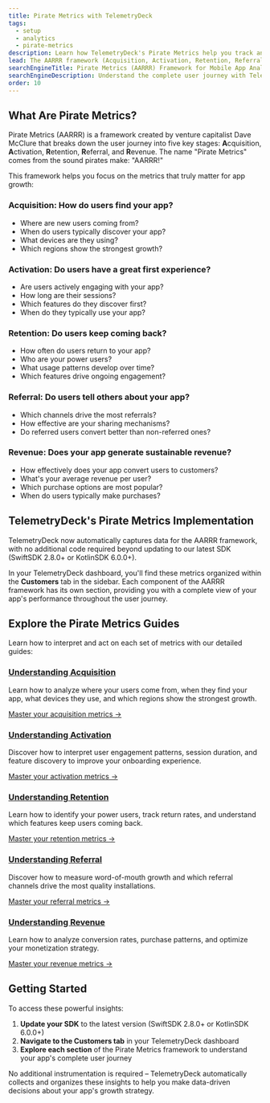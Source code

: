 ```yaml
---
title: Pirate Metrics with TelemetryDeck
tags:
  - setup
  - analytics
  - pirate-metrics
description: Learn how TelemetryDeck's Pirate Metrics help you track and optimize each stage of your app's user journey.
lead: The AARRR framework (Acquisition, Activation, Retention, Referral, Revenue) provides a powerful lens for understanding your app's growth. TelemetryDeck now automatically captures these metrics to give you actionable insights without additional code.
searchEngineTitle: Pirate Metrics (AARRR) Framework for Mobile App Analytics
searchEngineDescription: Understand the complete user journey with TelemetryDeck's automatic AARRR (Pirate Metrics) tracking for mobile and desktop apps.
order: 10
---
```


## What Are Pirate Metrics?

Pirate Metrics (AARRR) is a framework created by venture capitalist Dave McClure that breaks down the user journey into five key stages: **A**cquisition, **A**ctivation, **R**etention, **R**eferral, and **R**evenue. The name "Pirate Metrics" comes from the sound pirates make: "AARRR!"

This framework helps you focus on the metrics that truly matter for app growth:

### **Acquisition**: How do users find your app?
- Where are new users coming from?
- When do users typically discover your app?
- What devices are they using?
- Which regions show the strongest growth?

### **Activation**: Do users have a great first experience?
- Are users actively engaging with your app?
- How long are their sessions?
- Which features do they discover first?
- When do they typically use your app?

### **Retention**: Do users keep coming back?
- How often do users return to your app?
- Who are your power users?
- What usage patterns develop over time?
- Which features drive ongoing engagement?

### **Referral**: Do users tell others about your app?
- Which channels drive the most referrals?
- How effective are your sharing mechanisms?
- Do referred users convert better than non-referred ones?

### **Revenue**: Does your app generate sustainable revenue?
- How effectively does your app convert users to customers?
- What's your average revenue per user?
- Which purchase options are most popular?
- When do users typically make purchases?

## TelemetryDeck's Pirate Metrics Implementation

TelemetryDeck now automatically captures data for the AARRR framework, with no additional code required beyond updating to our latest SDK (SwiftSDK 2.8.0+ or KotlinSDK 6.0.0+).

In your TelemetryDeck dashboard, you'll find these metrics organized within the **Customers** tab in the sidebar. Each component of the AARRR framework has its own section, providing you with a complete view of your app's performance throughout the user journey.

## Explore the Pirate Metrics Guides

Learn how to interpret and act on each set of metrics with our detailed guides:

### [Understanding Acquisition](/docs/pirate-metrics/acquisition.md)
Learn how to analyze where your users come from, when they find your app, what devices they use, and which regions show the strongest growth.

[Master your acquisition metrics →](/docs/pirate-metrics/acquisition.md)

### [Understanding Activation](/docs/pirate-metrics/activation.md)
Discover how to interpret user engagement patterns, session duration, and feature discovery to improve your onboarding experience.

[Master your activation metrics →](/docs/pirate-metrics/activation.md)

### [Understanding Retention](/docs/pirate-metrics/retention.md)
Learn how to identify your power users, track return rates, and understand which features keep users coming back.

[Master your retention metrics →](/docs/pirate-metrics/retention.md)

### [Understanding Referral](/docs/pirate-metrics/referral.md)
Discover how to measure word-of-mouth growth and which referral channels drive the most quality installations.

[Master your referral metrics →](/docs/pirate-metrics/referral.md)

### [Understanding Revenue](/docs/pirate-metrics/revenue.md)
Learn how to analyze conversion rates, purchase patterns, and optimize your monetization strategy.

[Master your revenue metrics →](/docs/pirate-metrics/revenue.md)

## Getting Started

To access these powerful insights:

1. **Update your SDK** to the latest version (SwiftSDK 2.8.0+ or KotlinSDK 6.0.0+)
2. **Navigate to the Customers tab** in your TelemetryDeck dashboard
3. **Explore each section** of the Pirate Metrics framework to understand your app's complete user journey

No additional instrumentation is required – TelemetryDeck automatically collects and organizes these insights to help you make data-driven decisions about your app's growth strategy.
